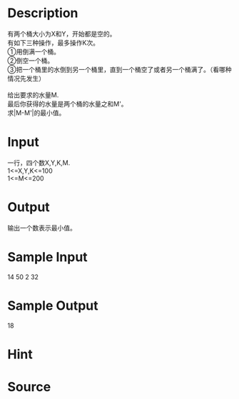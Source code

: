 
# Description

<div class="content"><p>有两个桶大小为X和Y，开始都是空的。<br/>
有如下三种操作，最多操作K次。<br/>
①用倒满一个桶。<br/>
②倒空一个桶。<br/>
③把一个桶里的水倒到另一个桶里，直到一个桶空了或者另一个桶满了。（看哪种情况先发生）<br/>
<br/>
给出要求的水量M.<br/>
最后你获得的水量是两个桶的水量之和M&#39;。<br/>
求|M-M&#39;|的最小值。</p></div>

# Input

<div class="content"><p>一行，四个数X,Y,K,M.<br/>
1&lt;=X,Y,K&lt;=100<br/>
1&lt;=M&lt;=200</p></div>

# Output

<div class="content"><p>输出一个数表示最小值。</p></div>

# Sample Input

<div class="content"><span class="sampledata">14 50 2 32</span></div>

# Sample Output

<div class="content"><span class="sampledata">18</span></div>

# Hint

<div class="content"><p></p></div>

# Source

<div class="content"><p><a href="problemset.php?search="></a></p></div>

